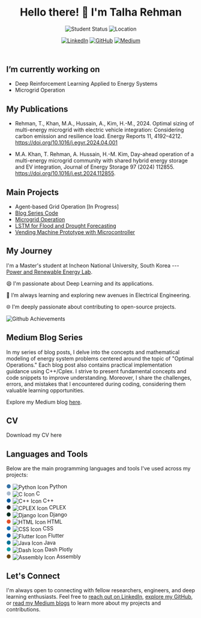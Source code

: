 
<html lang="en">
<head>
  <meta charset="UTF-8">
  <meta name="viewport" content="width=device-width, initial-scale=1.0">
  <link rel="stylesheet" href="style.css">
</head>
<body>

<header>
  <h1>Hello there! 👋 I'm Talha Rehman</h1>
  <p>
    <img src="https://img.shields.io/badge/PhD%20Student-Electrical%20Engineering-blue" alt="Student Status">
    <img src="https://img.shields.io/badge/Location-South%20Korea-green" alt="Location">
  </p>
  <p>
    <a href="https://www.linkedin.com/in/muhammad-talha-rehman-khan-tareen/" target="_blank"><img src="https://img.shields.io/badge/LinkedIn-Connect-blue?logo=linkedin&logoColor=white&style=flat-square" alt="LinkedIn"></a>
    <a href="https://github.com/TalhaRehmanMTRKT" target="_blank"><img src="https://img.shields.io/badge/GitHub-Follow-181717?logo=github&style=flat-square" alt="GitHub"></a>
    <a href="https://medium.com/@talharehman.mtrkt" target="_blank"><img src="https://img.shields.io/badge/Medium-Follow-lightgrey?logo=medium&style=flat-square" alt="Medium"></a>
  </p>
</header>

<section id="currently-working">
  <h2>I’m currently working on</h2>
  <ul>
    <li>Deep Reinforcement Learning Applied to Energy Systems</li>
    <li>Microgrid Operation</li>
  </ul>
</section>


<section id="publications">
  <h2>My Publications</h2>
  
  - Rehman, T., Khan, M.A., Hussain, A., Kim, H.-M., 2024. Optimal sizing of multi-energy microgrid with electric vehicle integration: Considering carbon emission and resilience load. Energy Reports 11, 4192–4212. https://doi.org/10.1016/j.egyr.2024.04.001

  - M.A. Khan, T. Rehman, A. Hussain, H.-M. Kim, Day-ahead operation of a multi-energy microgrid community with shared hybrid energy storage and EV integration, Journal of Energy Storage 97 (2024) 112855. https://doi.org/10.1016/j.est.2024.112855.

</section>
  

<section id="main-projects">
  <h2>Main Projects</h2>
  <ul>
    <li>Agent-based Grid Operation [In Progress]</li>
    <li><a href="https://github.com/TalhaRehmanMTRKT/OptimalOperations">Blog Series Code</a></li>
    <li><a href="https://github.com/TalhaRehmanMTRKT/MicrogridOptimization">Microgrid Operation</a></li>
    <li><a href="https://github.com/TalhaRehmanMTRKT/LSTM_TimeSeriesForecasting">LSTM for Flood and Drought Forecasting</a></li>
    <li><a href="https://github.com/TalhaRehmanMTRKT/Vending_Machine">Vending Machine Prototype with Microcontroller</a></li>
  </ul>
</section>

<section id="education-and-journey">
  <h2>My Journey</h2>
  <p>
    I'm a Master's student at Incheon National University, South Korea --- <a href="https://hvdcmicrogrid.wixsite.com/powerlab">Power and Renewable Energy Lab</a>.
  </p>
  <p>
    😄 I'm passionate about Deep Learning and its applications.
  </p>
  <p>
    🌱 I’m always learning and exploring new avenues in Electrical Engineering.
  </p>
  <p>
    🌐 I'm deeply passionate about contributing to open-source projects.
  </p>
   <img src="https://github.com/TalhaRehmanMTRKT/TalhaRehmanMTRKT/assets/109908732/008e1ebb-27cc-4321-960e-356360e91eab" alt="Github Achievements">
</section>


<section id="medium-blog">
  <h2>Medium Blog Series</h2>
  <p>In my series of blog posts, I delve into the concepts and mathematical modeling of energy system problems centered around the topic of "Optimal Operations." 
Each blog post also contains practical implementation guidance using C++/Cplex. I strive to present fundamental concepts and code snippets to improve understanding.
Moreover, I share the challenges, errors, and mistakes that I encountered during coding, considering them valuable learning opportunities.</p>
  
  <p>Explore my Medium blog <a href="https://medium.com/@talharehman.mtrkt" target="_blank">here</a>.</p>
</section>

<section id="cv">
  <h2>CV</h2>
  Download my CV here
</section>

<section id="languages">
  <h2>Languages and Tools</h2>
  <p>Below are the main programming languages and tools I've used across my projects:</p>
  
  <ul style="list-style-type: none; padding-left: 0;">
    <li>
      <span style="color: #3572A5;">●</span> 
      <img src="https://img.shields.io/badge/Python-FFD43B?style=flat&logo=python&logoColor=darkblue" alt="Python Icon" style="vertical-align: middle;"> Python
    </li>
    <li>
      <span style="color: #A8B9CC;">●</span> 
      <img src="https://img.shields.io/badge/C-00599C?style=flat&logo=c&logoColor=white" alt="C Icon" style="vertical-align: middle;"> C
    </li>
    <li>
      <span style="color: #00599C;">●</span> 
      <img src="https://img.shields.io/badge/C++-00599C?style=flat&logo=c%2B%2B&logoColor=white" alt="C++ Icon" style="vertical-align: middle;"> C++
    </li>
    <li>
      <span style="color: #282828;">●</span> 
      <img src="https://img.shields.io/badge/CPLEX-007396?style=flat" alt="CPLEX Icon" style="vertical-align: middle;"> CPLEX
    </li>
    <li>
      <span style="color: #092E20;">●</span> 
      <img src="https://img.shields.io/badge/Django-092E20?style=flat&logo=django&logoColor=white" alt="Django Icon" style="vertical-align: middle;"> Django
    </li>
    <li>
      <span style="color: #E34F26;">●</span> 
      <img src="https://img.shields.io/badge/HTML5-E34F26?style=flat&logo=html5&logoColor=white" alt="HTML Icon" style="vertical-align: middle;"> HTML
    </li>
    <li>
      <span style="color: #1572B6;">●</span> 
      <img src="https://img.shields.io/badge/CSS3-1572B6?style=flat&logo=css3&logoColor=white" alt="CSS Icon" style="vertical-align: middle;"> CSS
    </li>
    <li>
      <span style="color: #02569B;">●</span> 
      <img src="https://img.shields.io/badge/Flutter-02569B?style=flat&logo=flutter&logoColor=white" alt="Flutter Icon" style="vertical-align: middle;"> Flutter
    </li>
    <li>
      <span style="color: #007396;">●</span> 
      <img src="https://img.shields.io/badge/Java-007396?style=flat&logo=java&logoColor=white" alt="Java Icon" style="vertical-align: middle;"> Java
    </li>
    <li>
      <span style="color: #119DA4;">●</span> 
      <img src="https://img.shields.io/badge/Dash-119DA4?style=flat&logo=plotly&logoColor=white" alt="Dash Icon" style="vertical-align: middle;"> Dash Plotly
    </li>
    <li>
      <span style="color: #6E4C13;">●</span> 
      <img src="https://img.shields.io/badge/Assembly-6E4C13?style=flat" alt="Assembly Icon" style="vertical-align: middle;"> Assembly
    </li>
  </ul>
</section>





<footer>
  <h2>Let's Connect</h2>
  <p>I'm always open to connecting with fellow researchers, engineers, and deep learning enthusiasts. Feel free to <a href="https://www.linkedin.com/in/muhammad-talha-rehman-khan-tareen/" target="_blank">reach out on LinkedIn</a>, <a href="https://github.com/TalhaRehmanMTRKT" target="_blank">explore my GitHub</a>, or <a href="https://medium.com/@talharehman.mtrkt" target="_blank">read my Medium blogs</a> to learn more about my projects and contributions.</p>
</footer>

</body>
</html>
